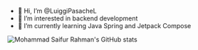 - 👋 Hi, I’m @LuiggiPasacheL
- 👀 I’m interested in backend development
- 🌱 I’m currently learning Java Spring and Jetpack Compose

![Mohammad Saifur Rahman's GitHub stats](https://github-readme-stats.vercel.app/api/top-langs?username=LuiggiPasacheL&hide=html,scss,EJS,Handlebars,stylus,blade,css,shell,batchfile,dockerfile,typescript&theme=algolia&show_icons=true)
<!---
LuiggiPasacheL/LuiggiPasacheL is a ✨ special ✨ repository because its `README.md` (this file) appears on your GitHub profile.
You can click the Preview link to take a look at your changes.
--->
